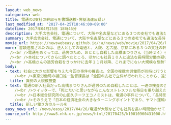 ```yaml
---
layout: web_news
categories: web
title: 電通の3支社の幹部らを書類送検-労基法違反疑い
last_modified_at: '2017-04-25T18:46:00+09:00'
datetime: 2017年04月25日 18時46分
description: 大手広告会社、電通について、大阪や名古屋などにある３つの支社でも違法な長時間労働が行われていたとして、厚生労働省は２５日、法人としての電通と、それぞれの支社の幹部を労働基準法違反の疑いで書類送検しました。新入社員だった女性の過労自殺をきっかけに始まった一連の捜査は区切りを迎えました。
summary: 大手広告会社、電通について、大阪や名古屋などにある３つの支社でも違法な長時間労働が行われていたとして、厚生労働省は２５日、法人としての電通と、それぞれの支社の幹部を労働基準法違反の疑いで書類送検しました。新入社員だった女性の過労自殺をきっかけに始まった一連の捜査は区切りを迎えました。
movie_url: https://newswebeasy.github.io/ja/news/web/movie/2017/04/26/k10010960431000.mp4
more: 書類送検されたのは、法人としての電通と、大阪、名古屋、京都にある３つの支社の幹部社員、合わせて３人です。<br /><br />厚生労働省によりますと、これらの３つの支社では去年１０月までのおよそ１年間に、労働組合との取り決めの上限を超える１か月１０５時間に上るなどの違法な長時間労働を合わせて５人の社員にさせていましたが、こうした実態が表に出ないよう、幹部社員が部下に対し、働いた時間を実際より少なく申告させていたということです。<br
  /><br />電通をめぐっては、過労のため、おととし自殺した高橋まつりさん（当時２４）らに違法な長時間労働をさせたとして去年１２月、本社の当時の上司が書類送検されています。<br
  /><br />本社についてさらに調べたところ、ほかにも社員１０人に違法な長時間労働の疑いが出ましたが、厚生労働省は「十分な証拠が得られなかった」として、上司の立件を見送ったということです。<br
  /><br />高橋さんの過労自殺をきっかけに去年１１月以降、これまでにない大規模な態勢で進められてきた一連の捜査は、２５日の書類送検で区切りを迎えました。
body:
- text: 社会に大きな影響を与えた今回の事件の捜査は、全国の複数の労働局が同時に行うという異例の体制で進められました。<br /><br />中でも東京労働局では、過重労働撲滅特別対策班、通称「かとく」が、本社の全社員およそ６０００人の１年半にわたる勤務記録を確認し、社長をはじめ数十人から事情を聴くなど過去最大規模の捜査となりました。<br
    /><br />東京労働局の樋口雄一監督課長は「全国の支社で立件が行われたことから、違法な長時間労働の背景には電通の体質的なものもあったと思う。今後もよりよい労働環境の整備に向けて必要な行政指導を行っていきたい」と話していました。
  title: 異例の大規模捜査
- text: 電通の新入社員だった高橋まつりさんが過労のため自殺したことは、一連の捜査のきっかけになっただけでなく、長時間労働の是正に向けた企業や政府の取り組みにも影響を与えました。<br
    /><br />ツイッターで、「死にたいと思いながらこんなストレスフルな毎日を乗り越えた先に何が残るんだろうか」とか「死んだほうがよっぽど幸福なんじゃないか」などとつづり、職場の過酷さを訴えていたまつりさん。母親の幸美さんは、「日本の働く人すべての人の意識が変わってほしい」として手記を寄せたり、講演活動をしたりしてきました。<br
    /><br />日本総合研究所の山田久チーフエコノミストは、電通の事件について、「長時間労働の問題の深刻さを社会全体で再認識する出発点になり、働く人を大事にするという企業の意識を高めることになった」と指摘します。<br
    /><br />そのうえで「日本の経済社会の大きなターニングポイントであり、ヤマト運輸のようにドライバーの負担を減らそうとサービスを制限する動きも出てきている。労働者の権利をしっかり守るためにも、企業が働く人たちと自主的に議論しながら新しい働き方のルールを作ってくことが大事だ」と話しています。
  title: 新しい働き方のルールを
easy_news_url: /news/easy/2017/04/26/電通が大阪などでも社員を長い時間働かせていた/
source_url: http://www3.nhk.or.jp/news/html/20170425/k10010960431000.html?utm_int=nsearch_contents_search-items_001
...
```

